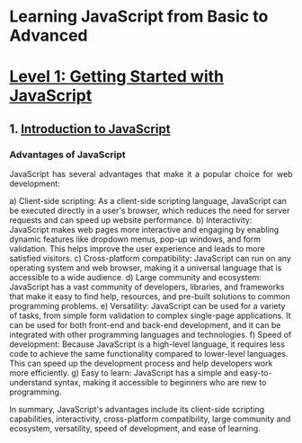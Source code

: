 # Learning JavaScript from Basic to Advanced

# [Level 1: Getting Started with JavaScript](https://github.com/kashifumar/javascript101/tree/main/level_01_getting_started_with_javascript)
## 1.	[Introduction to JavaScript](https://github.com/kashifumar/javascript101/tree/main/level_01_getting_started_with_javascript)
### Advantages of JavaScript
<p style="text-align:justify">
JavaScript has several advantages that make it a popular choice for web development:

a)	Client-side scripting: As a client-side scripting language, JavaScript can be executed directly in a user's browser, which reduces the need for server requests and can speed up website performance.
b)	Interactivity: JavaScript makes web pages more interactive and engaging by enabling dynamic features like dropdown menus, pop-up windows, and form validation. This helps improve the user experience and leads to more satisfied visitors.
c)	Cross-platform compatibility: JavaScript can run on any operating system and web browser, making it a universal language that is accessible to a wide audience.
d)	Large community and ecosystem: JavaScript has a vast community of developers, libraries, and frameworks that make it easy to find help, resources, and pre-built solutions to common programming problems.
e)	Versatility: JavaScript can be used for a variety of tasks, from simple form validation to complex single-page applications. It can be used for both front-end and back-end development, and it can be integrated with other programming languages and technologies.
f)	Speed of development: Because JavaScript is a high-level language, it requires less code to achieve the same functionality compared to lower-level languages. This can speed up the development process and help developers work more efficiently.
g)	Easy to learn: JavaScript has a simple and easy-to-understand syntax, making it accessible to beginners who are new to programming.

In summary, JavaScript's advantages include its client-side scripting capabilities, interactivity, cross-platform compatibility, large community and ecosystem, versatility, speed of development, and ease of learning.
</p>

